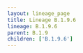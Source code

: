 ```yaml
---
layout: lineage_page
title: Lineage B.1.9.6
lineage: B.1.9.6
parent: B.1.9
children: ['B.1.9.6']
---
```

